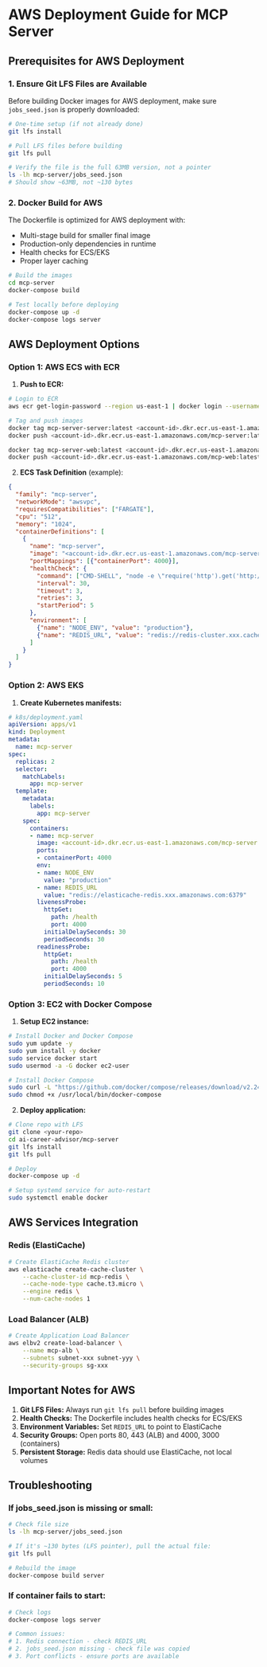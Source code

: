 # AWS Deployment Guide for MCP Server

## Prerequisites for AWS Deployment

### 1. Ensure Git LFS Files are Available

Before building Docker images for AWS deployment, make sure `jobs_seed.json` is properly downloaded:

```bash
# One-time setup (if not already done)
git lfs install

# Pull LFS files before building
git lfs pull

# Verify the file is the full 63MB version, not a pointer
ls -lh mcp-server/jobs_seed.json
# Should show ~63MB, not ~130 bytes
```

### 2. Docker Build for AWS

The Dockerfile is optimized for AWS deployment with:
- Multi-stage build for smaller final image
- Production-only dependencies in runtime
- Health checks for ECS/EKS
- Proper layer caching

```bash
# Build the images
cd mcp-server
docker-compose build

# Test locally before deploying
docker-compose up -d
docker-compose logs server
```

## AWS Deployment Options

### Option 1: AWS ECS with ECR

1. **Push to ECR:**
```bash
# Login to ECR
aws ecr get-login-password --region us-east-1 | docker login --username AWS --password-stdin <account-id>.dkr.ecr.us-east-1.amazonaws.com

# Tag and push images
docker tag mcp-server-server:latest <account-id>.dkr.ecr.us-east-1.amazonaws.com/mcp-server:latest
docker push <account-id>.dkr.ecr.us-east-1.amazonaws.com/mcp-server:latest

docker tag mcp-server-web:latest <account-id>.dkr.ecr.us-east-1.amazonaws.com/mcp-web:latest
docker push <account-id>.dkr.ecr.us-east-1.amazonaws.com/mcp-web:latest
```

2. **ECS Task Definition** (example):
```json
{
  "family": "mcp-server",
  "networkMode": "awsvpc",
  "requiresCompatibilities": ["FARGATE"],
  "cpu": "512",
  "memory": "1024",
  "containerDefinitions": [
    {
      "name": "mcp-server",
      "image": "<account-id>.dkr.ecr.us-east-1.amazonaws.com/mcp-server:latest",
      "portMappings": [{"containerPort": 4000}],
      "healthCheck": {
        "command": ["CMD-SHELL", "node -e \"require('http').get('http://localhost:4000/health', (res) => process.exit(res.statusCode === 200 ? 0 : 1))\""],
        "interval": 30,
        "timeout": 3,
        "retries": 3,
        "startPeriod": 5
      },
      "environment": [
        {"name": "NODE_ENV", "value": "production"},
        {"name": "REDIS_URL", "value": "redis://redis-cluster.xxx.cache.amazonaws.com:6379"}
      ]
    }
  ]
}
```

### Option 2: AWS EKS

1. **Create Kubernetes manifests:**
```yaml
# k8s/deployment.yaml
apiVersion: apps/v1
kind: Deployment
metadata:
  name: mcp-server
spec:
  replicas: 2
  selector:
    matchLabels:
      app: mcp-server
  template:
    metadata:
      labels:
        app: mcp-server
    spec:
      containers:
      - name: mcp-server
        image: <account-id>.dkr.ecr.us-east-1.amazonaws.com/mcp-server:latest
        ports:
        - containerPort: 4000
        env:
        - name: NODE_ENV
          value: "production"
        - name: REDIS_URL
          value: "redis://elasticache-redis.xxx.amazonaws.com:6379"
        livenessProbe:
          httpGet:
            path: /health
            port: 4000
          initialDelaySeconds: 30
          periodSeconds: 30
        readinessProbe:
          httpGet:
            path: /health
            port: 4000
          initialDelaySeconds: 5
          periodSeconds: 10
```

### Option 3: EC2 with Docker Compose

1. **Setup EC2 instance:**
```bash
# Install Docker and Docker Compose
sudo yum update -y
sudo yum install -y docker
sudo service docker start
sudo usermod -a -G docker ec2-user

# Install Docker Compose
sudo curl -L "https://github.com/docker/compose/releases/download/v2.24.0/docker-compose-$(uname -s)-$(uname -m)" -o /usr/local/bin/docker-compose
sudo chmod +x /usr/local/bin/docker-compose
```

2. **Deploy application:**
```bash
# Clone repo with LFS
git clone <your-repo>
cd ai-career-advisor/mcp-server
git lfs install
git lfs pull

# Deploy
docker-compose up -d

# Setup systemd service for auto-restart
sudo systemctl enable docker
```

## AWS Services Integration

### Redis (ElastiCache)
```bash
# Create ElastiCache Redis cluster
aws elasticache create-cache-cluster \
    --cache-cluster-id mcp-redis \
    --cache-node-type cache.t3.micro \
    --engine redis \
    --num-cache-nodes 1
```

### Load Balancer (ALB)
```bash
# Create Application Load Balancer
aws elbv2 create-load-balancer \
    --name mcp-alb \
    --subnets subnet-xxx subnet-yyy \
    --security-groups sg-xxx
```

## Important Notes for AWS

1. **Git LFS Files:** Always run `git lfs pull` before building images
2. **Health Checks:** The Dockerfile includes health checks for ECS/EKS
3. **Environment Variables:** Set `REDIS_URL` to point to ElastiCache
4. **Security Groups:** Open ports 80, 443 (ALB) and 4000, 3000 (containers)
5. **Persistent Storage:** Redis data should use ElastiCache, not local volumes

## Troubleshooting

### If jobs_seed.json is missing or small:
```bash
# Check file size
ls -lh mcp-server/jobs_seed.json

# If it's ~130 bytes (LFS pointer), pull the actual file:
git lfs pull

# Rebuild the image
docker-compose build server
```

### If container fails to start:
```bash
# Check logs
docker-compose logs server

# Common issues:
# 1. Redis connection - check REDIS_URL
# 2. jobs_seed.json missing - check file was copied
# 3. Port conflicts - ensure ports are available
```
